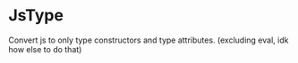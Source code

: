 
# JsType

Convert js to only type constructors and type attributes. (excluding eval, idk how else to do that)
